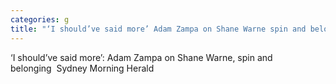 ```yaml
---
categories: g
title: "‘I should’ve said more’ Adam Zampa on Shane Warne spin and belonging  Sydney Morning Herald"
---
```

‘I should’ve said more’: Adam Zampa on Shane Warne, spin and belonging&nbsp;&nbsp;Sydney Morning Herald